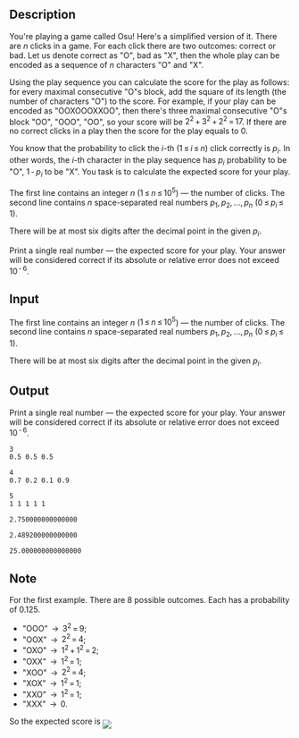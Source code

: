 ## Description

<div><p>You're playing a game called Osu! Here's a simplified version of it. There are <span class="tex-span"><i>n</i></span> clicks in a game. For each click there are two outcomes: correct or bad. Let us denote correct as "<span class="tex-font-style-tt">O</span>", bad as "<span class="tex-font-style-tt">X</span>", then the whole play can be encoded as a sequence of <span class="tex-span"><i>n</i></span> characters "<span class="tex-font-style-tt">O</span>" and "<span class="tex-font-style-tt">X</span>".</p><p>Using the play sequence you can calculate the score for the play as follows: for every maximal consecutive "<span class="tex-font-style-tt">O</span>"s block, add the square of its length (the number of characters "<span class="tex-font-style-tt">O</span>") to the score. For example, if your play can be encoded as "<span class="tex-font-style-tt">OOXOOOXXOO</span>", then there's three maximal consecutive "<span class="tex-font-style-tt">O</span>"s block "<span class="tex-font-style-tt">OO</span>", "<span class="tex-font-style-tt">OOO</span>", "<span class="tex-font-style-tt">OO</span>", so your score will be <span class="tex-span">2<sup class="upper-index">2</sup> + 3<sup class="upper-index">2</sup> + 2<sup class="upper-index">2</sup> = 17</span>. If there are no correct clicks in a play then the score for the play equals to <span class="tex-span">0</span>.</p><p>You know that the probability to click the <span class="tex-span"><i>i</i></span>-th <span class="tex-span">(1 ≤ <i>i</i> ≤ <i>n</i>)</span> click correctly is <span class="tex-span"><i>p</i><sub class="lower-index"><i>i</i></sub></span>. In other words, the <span class="tex-span"><i>i</i></span>-th character in the play sequence has <span class="tex-span"><i>p</i><sub class="lower-index"><i>i</i></sub></span> probability to be "<span class="tex-font-style-tt">O</span>", <span class="tex-span">1 - <i>p</i><sub class="lower-index"><i>i</i></sub></span> to be "<span class="tex-font-style-tt">X</span>". You task is to calculate the expected score for your play.</p></div><div class="input-specification"><p>The first line contains an integer <span class="tex-span"><i>n</i></span> (<span class="tex-span">1 ≤ <i>n</i> ≤ 10<sup class="upper-index">5</sup></span>) — the number of clicks. The second line contains <span class="tex-span"><i>n</i></span> space-separated real numbers <span class="tex-span"><i>p</i><sub class="lower-index">1</sub>, <i>p</i><sub class="lower-index">2</sub>, ..., <i>p</i><sub class="lower-index"><i>n</i></sub></span> <span class="tex-span">(0 ≤ <i>p</i><sub class="lower-index"><i>i</i></sub> ≤ 1)</span>.</p><p>There will be at most six digits after the decimal point in the given <span class="tex-span"><i>p</i><sub class="lower-index"><i>i</i></sub></span>.</p></div><div class="output-specification"><p>Print a single real number — the expected score for your play. Your answer will be considered correct if its absolute or relative error does not exceed <span class="tex-span">10<sup class="upper-index"> - 6</sup></span>.</p></div>

## Input

<p>The first line contains an integer <span class="tex-span"><i>n</i></span> (<span class="tex-span">1 ≤ <i>n</i> ≤ 10<sup class="upper-index">5</sup></span>) — the number of clicks. The second line contains <span class="tex-span"><i>n</i></span> space-separated real numbers <span class="tex-span"><i>p</i><sub class="lower-index">1</sub>, <i>p</i><sub class="lower-index">2</sub>, ..., <i>p</i><sub class="lower-index"><i>n</i></sub></span> <span class="tex-span">(0 ≤ <i>p</i><sub class="lower-index"><i>i</i></sub> ≤ 1)</span>.</p><p>There will be at most six digits after the decimal point in the given <span class="tex-span"><i>p</i><sub class="lower-index"><i>i</i></sub></span>.</p>

## Output

<p>Print a single real number — the expected score for your play. Your answer will be considered correct if its absolute or relative error does not exceed <span class="tex-span">10<sup class="upper-index"> - 6</sup></span>.</p>





```input1
3
0.5 0.5 0.5

```




```input2
4
0.7 0.2 0.1 0.9

```




```input3
5
1 1 1 1 1

```




```output1
2.750000000000000

```




```output2
2.489200000000000

```




```output3
25.000000000000000

```



## Note

<p>For the first example. There are 8 possible outcomes. Each has a probability of 0.125.</p><ul> <li> "<span class="tex-font-style-tt">OOO</span>" <span class="tex-span"> → </span> <span class="tex-span">3<sup class="upper-index">2</sup> = 9</span>; </li><li> "<span class="tex-font-style-tt">OOX</span>" <span class="tex-span"> → </span> <span class="tex-span">2<sup class="upper-index">2</sup> = 4</span>; </li><li> "<span class="tex-font-style-tt">OXO</span>" <span class="tex-span"> → </span> <span class="tex-span">1<sup class="upper-index">2</sup> + 1<sup class="upper-index">2</sup> = 2</span>; </li><li> "<span class="tex-font-style-tt">OXX</span>" <span class="tex-span"> → </span> <span class="tex-span">1<sup class="upper-index">2</sup> = 1</span>; </li><li> "<span class="tex-font-style-tt">XOO</span>" <span class="tex-span"> → </span> <span class="tex-span">2<sup class="upper-index">2</sup> = 4</span>; </li><li> "<span class="tex-font-style-tt">XOX</span>" <span class="tex-span"> → </span> <span class="tex-span">1<sup class="upper-index">2</sup> = 1</span>; </li><li> "<span class="tex-font-style-tt">XXO</span>" <span class="tex-span"> → </span> <span class="tex-span">1<sup class="upper-index">2</sup> = 1</span>; </li><li> "<span class="tex-font-style-tt">XXX</span>" <span class="tex-span"> → </span> <span class="tex-span">0</span>. </li></ul><p>So the expected score is <img align="middle" class="tex-formula" src="file://Xv93Mw2s.png" style="max-width: 100.0%;max-height: 100.0%;"></p>

